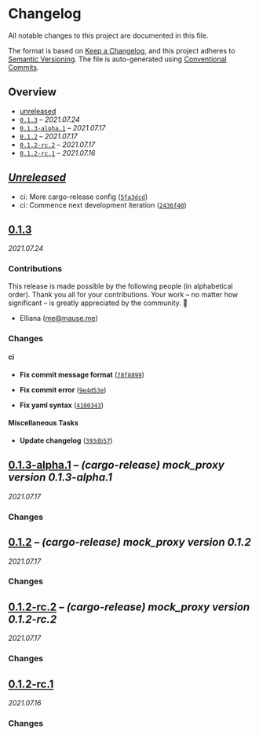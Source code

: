 # Changelog

All notable changes to this project are documented in this file.

The format is based on [Keep a Changelog], and this project adheres to
[Semantic Versioning]. The file is auto-generated using [Conventional Commits].

[keep a changelog]: https://keepachangelog.com/en/1.0.0/
[semantic versioning]: https://semver.org/spec/v2.0.0.html
[conventional commits]: https://www.conventionalcommits.org/en/v1.0.0/

## Overview

- [unreleased](#unreleased)
- [`0.1.3`](#013) – _2021.07.24_
- [`0.1.3-alpha.1`](#013-alpha1) – _2021.07.17_
- [`0.1.2`](#012) – _2021.07.17_
- [`0.1.2-rc.2`](#012-rc2) – _2021.07.17_
- [`0.1.2-rc.1`](#012-rc1) – _2021.07.16_

## _[Unreleased]_

- ci: More cargo-release config ([`5fa3dcd`])
- ci: Commence next development iteration ([`2436f40`])

## [0.1.3]

_2021.07.24_

### Contributions

This release is made possible by the following people (in alphabetical order).
Thank you all for your contributions. Your work – no matter how significant – is
greatly appreciated by the community. 💖

- Elliana (<me@mause.me>)

### Changes

#### ci

- **Fix commit message format** ([`78f8899`])

- **Fix commit error** ([`9e4d53e`])

- **Fix yaml syntax** ([`4100343`])

#### Miscellaneous Tasks

- **Update changelog** ([`393db57`])

## [0.1.3-alpha.1] – _(cargo-release) mock_proxy version 0.1.3-alpha.1_

_2021.07.17_

### Changes

## [0.1.2] – _(cargo-release) mock_proxy version 0.1.2_

_2021.07.17_

### Changes

## [0.1.2-rc.2] – _(cargo-release) mock_proxy version 0.1.2-rc.2_

_2021.07.17_

### Changes

## [0.1.2-rc.1]

_2021.07.16_

### Changes

<!-- [releases] -->

[unreleased]: https://github.com/Mause/mock_proxy/compare/v0.1.3...HEAD
[0.1.3]: https://github.com/Mause/mock_proxy/releases/tag/v0.1.3
[0.1.3-alpha.1]: https://github.com/Mause/mock_proxy/releases/tag/v0.1.3-alpha.1
[0.1.2]: https://github.com/Mause/mock_proxy/releases/tag/v0.1.2
[0.1.2-rc.2]: https://github.com/Mause/mock_proxy/releases/tag/v0.1.2-rc.2
[0.1.2-rc.1]: https://github.com/Mause/mock_proxy/releases/tag/v0.1.2-rc.1

<!-- [commits] -->

[`5fa3dcd`]: https://github.com/Mause/mock_proxy/commit/5fa3dcd90159aed4e17f9b404094d9348e98452a
[`2436f40`]: https://github.com/Mause/mock_proxy/commit/2436f403469e15cb1eb9d107ac432ef0b919cbdb
[`78f8899`]: https://github.com/Mause/mock_proxy/commit/78f8899ed2dcf9a83e3d342c2d97c1ce2f60c030
[`393db57`]: https://github.com/Mause/mock_proxy/commit/393db57452a40d54894413c336564bb6a370c163
[`9e4d53e`]: https://github.com/Mause/mock_proxy/commit/9e4d53e5a89407feaaddcb1223d7717fee0705c7
[`4100343`]: https://github.com/Mause/mock_proxy/commit/410034345762f31da8a61c1c044b9637b678960d

<!--
Config(
  github: ( repo: "Mause/mock_proxy" ),
  accept_types: ["feat", "fix", "perf", "ci", "chore", "feature", "bug"],
  type_headers: {
    "feat": "Features",
    "fix": "Bug Fixes",
    "perf": "Performance Improvements",
    "chore": "Miscellaneous Tasks"
  },
  scope_headers: {
    "ui": "User Interface",
  }
)
-->
